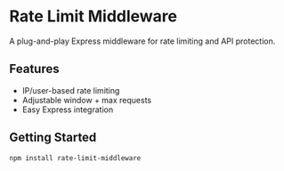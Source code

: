 # Rate Limit Middleware

A plug-and-play Express middleware for rate limiting and API protection.

## Features
- IP/user-based rate limiting
- Adjustable window + max requests
- Easy Express integration

## Getting Started
```bash
npm install rate-limit-middleware
